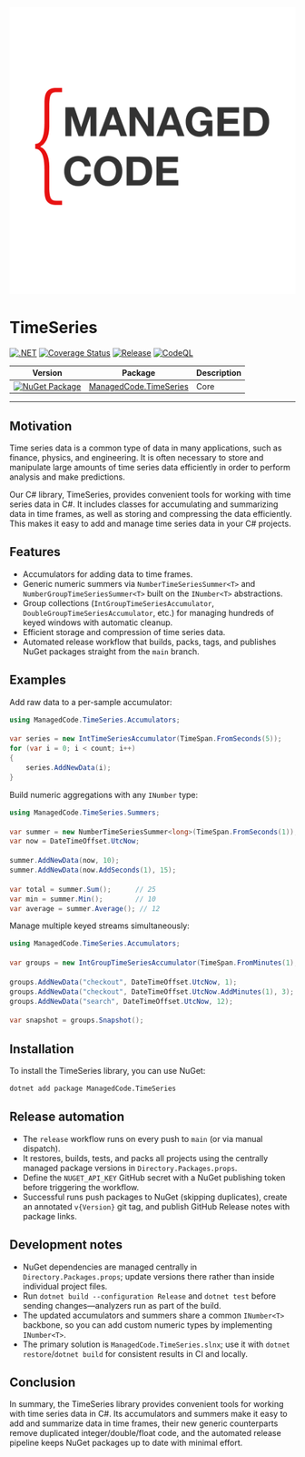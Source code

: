 ![img|300x200](https://raw.githubusercontent.com/managedcode/TimeSeries/main/logo.png)

# TimeSeries

[![.NET](https://github.com/managedcode/TimeSeries/actions/workflows/dotnet.yml/badge.svg)](https://github.com/managedcode/TimeSeries/actions/workflows/dotnet.yml)
[![Coverage Status](https://coveralls.io/repos/github/managedcode/TimeSeries/badge.svg?branch=main&service=github)](https://coveralls.io/github/managedcode/TimeSeries?branch=main)
[![Release](https://github.com/managedcode/TimeSeries/actions/workflows/release.yml/badge.svg?branch=main)](https://github.com/managedcode/TimeSeries/actions/workflows/release.yml)
[![CodeQL](https://github.com/managedcode/TimeSeries/actions/workflows/codeql-analysis.yml/badge.svg?branch=main)](https://github.com/managedcode/TimeSeries/actions/workflows/codeql-analysis.yml)

| Version | Package                                                                                                                             | Description     |
| ------- |-------------------------------------------------------------------------------------------------------------------------------------|-----------------|
|[![NuGet Package](https://img.shields.io/nuget/v/ManagedCode.TimeSeries.svg)](https://www.nuget.org/packages/ManagedCode.TimeSeries) | [ManagedCode.TimeSeries](https://www.nuget.org/packages/ManagedCode.TimeSeries)                                                   | Core            |

---

## Motivation
Time series data is a common type of data in many applications, such as finance, physics, and engineering. 
It is often necessary to store and manipulate large amounts of time series data efficiently in order to perform analysis and make predictions.

Our C# library, TimeSeries, provides convenient tools for working with time series data in C#. 
It includes classes for accumulating and summarizing data in time frames, as well as storing and compressing the data efficiently. This makes it easy to add and manage time series data in your C# projects.

## Features
- Accumulators for adding data to time frames.
- Generic numeric summers via `NumberTimeSeriesSummer<T>` and `NumberGroupTimeSeriesSummer<T>` built on the `INumber<T>` abstractions.
- Group collections (`IntGroupTimeSeriesAccumulator`, `DoubleGroupTimeSeriesAccumulator`, etc.) for managing hundreds of keyed windows with automatic cleanup.
- Efficient storage and compression of time series data.
- Automated release workflow that builds, packs, tags, and publishes NuGet packages straight from the `main` branch.

## Examples
Add raw data to a per-sample accumulator:

```csharp
using ManagedCode.TimeSeries.Accumulators;

var series = new IntTimeSeriesAccumulator(TimeSpan.FromSeconds(5));
for (var i = 0; i < count; i++)
{
    series.AddNewData(i);
}
```

Build numeric aggregations with any `INumber` type:

```csharp
using ManagedCode.TimeSeries.Summers;

var summer = new NumberTimeSeriesSummer<long>(TimeSpan.FromSeconds(1));
var now = DateTimeOffset.UtcNow;

summer.AddNewData(now, 10);
summer.AddNewData(now.AddSeconds(1), 15);

var total = summer.Sum();      // 25
var min = summer.Min();        // 10
var average = summer.Average(); // 12
```

Manage multiple keyed streams simultaneously:

```csharp
using ManagedCode.TimeSeries.Accumulators;

var groups = new IntGroupTimeSeriesAccumulator(TimeSpan.FromMinutes(1), maxSamplesCount: 1440);

groups.AddNewData("checkout", DateTimeOffset.UtcNow, 1);
groups.AddNewData("checkout", DateTimeOffset.UtcNow.AddMinutes(1), 3);
groups.AddNewData("search", DateTimeOffset.UtcNow, 12);

var snapshot = groups.Snapshot();
```

## Installation
To install the TimeSeries library, you can use NuGet:

```bash
dotnet add package ManagedCode.TimeSeries
```

## Release automation
- The `release` workflow runs on every push to `main` (or via manual dispatch).
- It restores, builds, tests, and packs all projects using the centrally managed package versions in `Directory.Packages.props`.
- Define the `NUGET_API_KEY` GitHub secret with a NuGet publishing token before triggering the workflow.
- Successful runs push packages to NuGet (skipping duplicates), create an annotated `v{Version}` git tag, and publish GitHub Release notes with package links.

## Development notes
- NuGet dependencies are managed centrally in `Directory.Packages.props`; update versions there rather than inside individual project files.
- Run `dotnet build --configuration Release` and `dotnet test` before sending changes—analyzers run as part of the build.
- The updated accumulators and summers share a common `INumber<T>` backbone, so you can add custom numeric types by implementing `INumber<T>`.
- The primary solution is `ManagedCode.TimeSeries.slnx`; use it with `dotnet restore`/`dotnet build` for consistent results in CI and locally.


## Conclusion
In summary, the TimeSeries library provides convenient tools for working with time series data in C#. 
Its accumulators and summers make it easy to add and summarize data in time frames, their new generic counterparts remove duplicated integer/double/float code, and the automated release pipeline keeps NuGet packages up to date with minimal effort.

